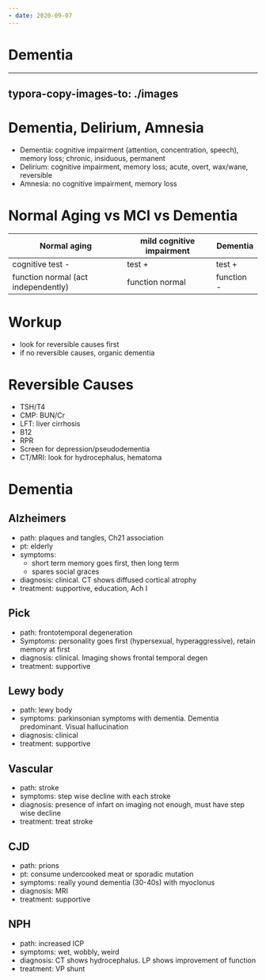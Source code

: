 ```yaml
---
- date: 2020-09-07
---
```


# Dementia
---

## typora-copy-images-to: ./images

# Dementia, Delirium, Amnesia

- Dementia: cognitive impairment (attention, concentration, speech), memory loss; chronic, insiduous, permanent
- Delirium: cognitive impairment, memory loss; acute, overt, wax/wane, reversible
- Amnesia: no cognitive impairment, memory loss

# Normal Aging vs MCI vs Dementia

| Normal aging                        | mild cognitive impairment | Dementia   |
| ----------------------------------- | ------------------------- | ---------- |
| cognitive test -                    | test +                    | test +     |
| function normal (act independently) | function normal           | function - |

# Workup

- look for reversible causes first
- if no reversible causes, organic dementia

# Reversible Causes

- TSH/T4
- CMP: BUN/Cr
- LFT: liver cirrhosis
- B12
- RPR
- Screen for depression/pseudodementia
- CT/MRI: look for hydrocephalus, hematoma

# Dementia

## Alzheimers

- path: plaques and tangles, Ch21 association
- pt: elderly
- symptoms:
	- short term memory goes first, then long term
	- spares social graces
- diagnosis: clinical. CT shows diffused cortical atrophy
- treatment: supportive, education, Ach I

## Pick

- path: frontotemporal degeneration
- Symptoms: personality goes first (hypersexual, hyperaggressive), retain memory at first
- diagnosis: clinical. Imaging shows frontal temporal degen
- treatment: supportive

## Lewy body

- path: lewy body
- symptoms: parkinsonian symptoms with dementia. Dementia predominant. Visual hallucination
- diagnosis: clinical
- treatment: supportive

## Vascular

- path: stroke
- symptoms: step wise decline with each stroke
- diagnosis: presence of infart on imaging not enough, must have step wise decline
- treatment: treat stroke

## CJD

- path: prions
- pt: consume undercooked meat or sporadic mutation
- symptoms: really yound dementia (30-40s) with myoclonus
- diagnosis: MRI
- treatment: supportive

## NPH

- path: increased ICP
- symptoms: wet, wobbly, weird
- diagnosis: CT shows hydrocephalus. LP shows improvement of function
- treatment: VP shunt
